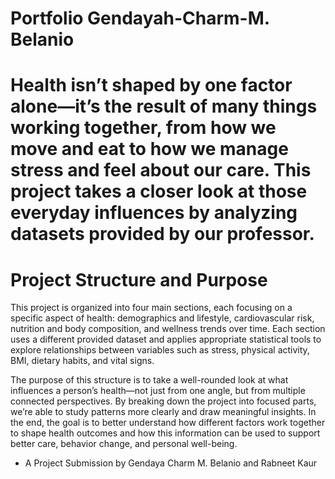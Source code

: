  # Portfolio Gendayah-Charm-M. Belanio 

 # Health isn’t shaped by one factor alone—it’s the result of many things working together, from how we move and eat to how we manage stress and feel about our care. This project takes a closer look at those everyday influences by analyzing datasets provided by our professor. 

 # Project Structure and Purpose
  This project is organized into four main sections, each focusing on a specific aspect of health: demographics and lifestyle, cardiovascular risk, nutrition and body composition, and wellness trends over time. Each section uses a different provided dataset and applies appropriate statistical tools to explore relationships between variables such as stress, physical activity, BMI, dietary habits, and vital signs.

  The purpose of this structure is to take a well-rounded look at what influences a person’s health—not just from one angle, but from multiple connected perspectives. By breaking down the project into focused parts, we’re able to study patterns more clearly and draw meaningful insights. In the end, the goal is to better understand how different factors work together to shape health outcomes and how this information can be used to support better care, behavior change, and personal well-being.

- A Project Submission by Gendaya Charm M. Belanio and Rabneet Kaur
